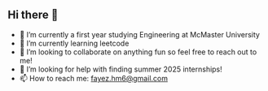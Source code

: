 ## Hi there 👋

- 🔭 I’m currently a first year studying Engineering at McMaster University
- 🌱 I’m currently learning leetcode
- 👯 I’m looking to collaborate on anything fun so feel free to reach out to me!
- 🤔 I’m looking for help with finding summer 2025 internships!
- 📫 How to reach me: fayez.hm6@gmail.com
